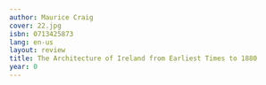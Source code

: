 ```yaml
---
author: Maurice Craig
cover: 22.jpg
isbn: 0713425873
lang: en-us
layout: review
title: The Architecture of Ireland from Earliest Times to 1880
year: 0
---
```


